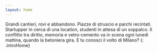 ```yaml
---
layout: home
---
```

Grandi cantieri, rovi e abbandono. Piazze di struscio e parchi recintati. Startupper in cerca di una location, studenti in attesa di un soppalco. Il conflitto tra diritto, memoria e vetro-cemento va in scena ogni lunedì mattina, quando la betoniera gira.
E tu conosci il volto di Milano?
{: .introHome}
